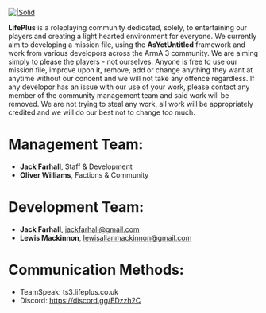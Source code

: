 [![|Solid](https://gyazo.com/1bd2a6f96803bae363a2feb81bb4fbf4.png)](https://www.lifeplusrp.co.uk/)

<b>LifePlus</b> is a roleplaying community dedicated, solely, to entertaining our players and creating a light hearted environment for everyone. We currently aim to developing a mission file, using the <b>AsYetUntitled</b> framework and work from various developors across the ArmA 3 community. We are aiming simply to please the players - not ourselves. Anyone is free to use our mission file, improve upon it, remove, add or change anything they want at anytime without our concent and we will not take any offence regardless. If any developor has an issue with our use of your work, please contact any member of the community management team and said work will be removed. We are not trying to steal any work, all work will be appropriately credited and we will do our best not to change too much.

# Management Team:
  - <b>Jack Farhall</b>, Staff & Development
  - <b>Oliver Williams</b>, Factions & Community

# Development Team:
  - <b>Jack Farhall</b>, jackfarhall@gmail.com
  - <b>Lewis Mackinnon</b>, lewisallanmackinnon@gmail.com

# Communication Methods:
  - TeamSpeak: ts3.lifeplus.co.uk
  - Discord: https://discord.gg/EDzzh2C
